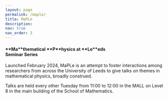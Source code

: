 ```yaml
---
layout: page
permalink: /maple/
title: MaPLe
description:
nav: true
nav_order: 3
---
```


<h4> **Ma**thematical **P**hysics at **Le**eds <br> Seminar Series</h4>

Launched February 2024, MaPLe is an attempt to foster interactions among researchers from across the University of Leeds to give talks on themes in mathematical physics, broadly construed.

Talks are held every other Tuesday from 11:00 to 12:00 in the MALL on Level 8 in the main building of the School of Mathematics.
